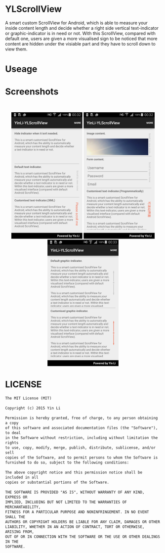 # YLScrollView
A smart custom ScrollView for Android, which is able to measure your inside content length and decide whether a right side vertical text-indicator or graphic-indicator is in need or not. With this ScrollView, compared with default one, users are given a more visualised sign to be noticed that more content are hidden under the visiable part and they have to scroll down to view them.

# Useage

# Screenshots
<br/>
<p align="center">
<img src="./screenshot/sample_1.png" width="230" />
<img src="./screenshot/sample_2.png" width="230" />
<img src="./screenshot/sample_3.png" width="230" />
</p>

# LICENSE
    The MIT License (MIT)

    Copyright (c) 2015 Yin Li

    Permission is hereby granted, free of charge, to any person obtaining a copy
    of this software and associated documentation files (the "Software"), to deal
    in the Software without restriction, including without limitation the rights
    to use, copy, modify, merge, publish, distribute, sublicense, and/or sell
    copies of the Software, and to permit persons to whom the Software is
    furnished to do so, subject to the following conditions:

    The above copyright notice and this permission notice shall be included in all
    copies or substantial portions of the Software.

    THE SOFTWARE IS PROVIDED "AS IS", WITHOUT WARRANTY OF ANY KIND, EXPRESS OR
    IMPLIED, INCLUDING BUT NOT LIMITED TO THE WARRANTIES OF MERCHANTABILITY,
    FITNESS FOR A PARTICULAR PURPOSE AND NONINFRINGEMENT. IN NO EVENT SHALL THE
    AUTHORS OR COPYRIGHT HOLDERS BE LIABLE FOR ANY CLAIM, DAMAGES OR OTHER
    LIABILITY, WHETHER IN AN ACTION OF CONTRACT, TORT OR OTHERWISE, ARISING FROM,
    OUT OF OR IN CONNECTION WITH THE SOFTWARE OR THE USE OR OTHER DEALINGS IN THE
    SOFTWARE.
